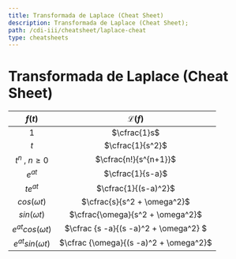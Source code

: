 ```yaml
---
title: Transformada de Laplace (Cheat Sheet)
description: Transformada de Laplace (Cheat Sheet);
path: /cdi-iii/cheatsheet/laplace-cheat
type: cheatsheets
---
```


# Transformada de Laplace (Cheat Sheet)

|         $f(t)$          |           $\mathcal{L} (f)$            |
| :---------------------: | :------------------------------------: |
|           $1$           |              $\cfrac{1}s$              |
|           $t$           |            $\cfrac{1}{s^2}$            |
|  $t^n \ , \ n \geq 0$   |         $\cfrac{n!}{s^{n+1}}$          |
|        $e^{at}$         |            $\cfrac{1}{s-a}$            |
|        $te^{at}$        |          $\cfrac{1}{(s-a)^2}$          |
|    $cos (\omega t)$     |      $\cfrac{s}{s^2 + \omega^2}$       |
|    $sin (\omega t)$     |    $\cfrac{\omega}{s^2 + \omega^2}$    |
| $e^{at} cos (\omega t)$ | $\cfrac {s -a}{(s -a)^2 + \omega^2} $  |
| $e^{at} sin (\omega t)$ | $\cfrac {\omega}{(s -a)^2 + \omega^2}$ |
